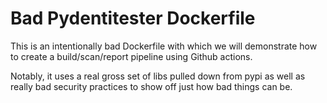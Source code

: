 # Bad Pydentitester Dockerfile

This is an intentionally bad Dockerfile with which we will demonstrate how to create a build/scan/report pipeline using Github actions.

Notably, it uses a real gross set of libs pulled down from pypi as well as really bad security practices to show off just how bad things can be.